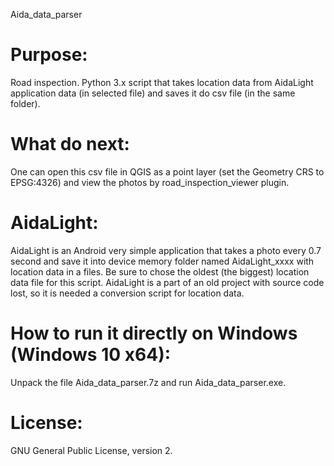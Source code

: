 Aida_data_parser

# Purpose:
Road inspection.
Python 3.x script that takes location data from AidaLight application data (in selected file) and saves it do csv file (in the same folder).

# What do next:
One can open this csv file in QGIS as a point layer (set the Geometry CRS to EPSG:4326) and view the photos by road_inspection_viewer plugin.

# AidaLight:
AidaLight is an Android very simple application that takes a photo every 0.7 second and save it into device memory folder named AidaLight_xxxx
with location data in a files. Be sure to chose the oldest (the biggest) location data file for this script.
AidaLight is a part of an old project with source code lost, so it is needed a conversion script for location data.

# How to run it directly on Windows (Windows 10 x64):
Unpack the file Aida_data_parser.7z and run Aida_data_parser.exe.

# License:
GNU General Public License, version 2.

